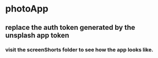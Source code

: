 # photoApp

## replace the auth token generated by the unsplash app token

### visit the screenShorts folder to see how the app looks like.